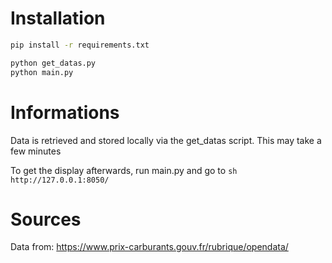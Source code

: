 # Installation

```sh
pip install -r requirements.txt

python get_datas.py
python main.py
```

# Informations

Data is retrieved and stored locally via the get_datas script. This may take a few minutes

To get the display afterwards, run main.py and go to ```sh http://127.0.0.1:8050/ ```

# Sources

Data from: https://www.prix-carburants.gouv.fr/rubrique/opendata/
